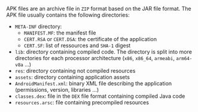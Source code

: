 APK files are an archive file in `ZIP` format based on the JAR file format. The APK file usually contains the following
directories:

* `META-INF` directory:
    * `MANIFEST.MF`: the manifest file
    * `CERT.RSA` or `CERT.DSA`: the certificate of the application
    * `CERT.SF`: list of ressources and `SHA-1` digest
* `lib`: directory containing compiled code. The directory is split into more directories for each processor
  architecture (`x86`, `x86_64`, `armeabi`, `arm64-v8a` ...)
* `res`: directory containing not compiled resources
* `assets`: directory containing application assets
* `AndroidManifest.xml`: binary XML file describing the application (permissions, version, libraries ...)
* `classes.dex`: file in the `DEX` file format containing compiled Java code
* `resources.arsc`: file containing precompiled resources